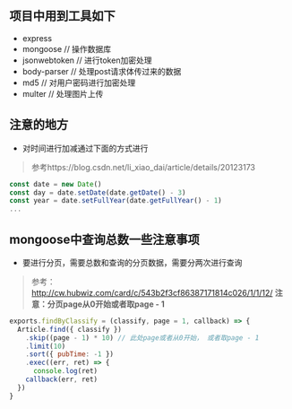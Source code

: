 ## 项目中用到工具如下
- express
- mongoose // 操作数据库
- jsonwebtoken // 进行token加密处理
- body-parser // 处理post请求体传过来的数据
- md5 // 对用户密码进行加密处理
- multer // 处理图片上传


## 注意的地方
- 对时间进行加减通过下面的方式进行
> 参考https://blog.csdn.net/li_xiao_dai/article/details/20123173
```javascript
const date = new Date()
const day = date.setDate(date.getDate() - 3)
const year = date.setFullYear(date.getFullYear() - 1)
...
```
## mongoose中查询总数一些注意事项
- 要进行分页，需要总数和查询的分页数据，需要分两次进行查询
> 参考：http://cw.hubwiz.com/card/c/543b2f3cf86387171814c026/1/1/12/
**注意：分页page从0开始或者取page - 1**
```javascript
exports.findByClassify = (classify, page = 1, callback) => {
  Article.find({ classify })
    .skip((page - 1) * 10) // 此处page或者从0开始， 或者取page - 1
    .limit(10)
    .sort({ pubTime: -1 })
    .exec((err, ret) => {
      console.log(ret)
    callback(err, ret)
  })
}
```
